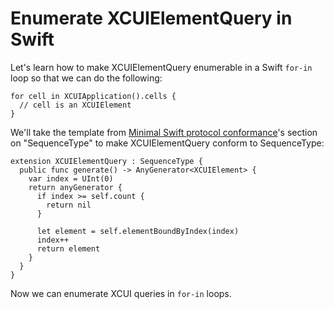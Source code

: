 # Enumerate XCUIElementQuery in Swift

Let's learn how to make XCUIElementQuery enumerable in a Swift `for-in` loop so that we can do the following:

```
for cell in XCUIApplication().cells {
  // cell is an XCUIElement
}
```

We'll take the template from [Minimal Swift protocol conformance](/blog/2015/10/28/minimal-swift-protocol-conformance/)'s section on "SequenceType" to make XCUIElementQuery conform to SequenceType:

```
extension XCUIElementQuery : SequenceType {
  public func generate() -> AnyGenerator<XCUIElement> {
    var index = UInt(0)
    return anyGenerator {
      if index >= self.count {
        return nil
      }

      let element = self.elementBoundByIndex(index)
      index++
      return element
    }
  }
}
```

Now we can enumerate XCUI queries in `for-in` loops.
